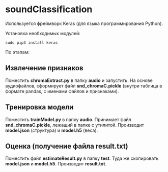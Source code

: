 # soundClassification

Используется фреймворк Keras (для языка программирования Python).

Установка необходимых модулей:

`sudo pip3 install keras`

По этапам:

## Извлечение признаков

Поместить **chromaExtract.py** в папку **audio** и запустить. На основе аудиофайлов, сформирует файл **snd_chromaC.pickle** (внутри таблица в формате pandas, с именами файлов и признаками).

## Тренировка модели

Поместить **trainModel.py** в папку **audio**. Принимает файл **snd_chromaC.pickle**, лежащий в папке с утилитой. Производит **model.json** (структура) и **model.h5** (веса).

## Оценка (получение файла result.txt)

Поместить файл **estimateResult.py** в папку **test**. Туда же скопировать **model.json** и **model.h5**. Производит **result.txt**.
